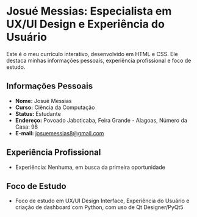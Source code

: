# Josué Messias: Especialista em UX/UI Design e Experiência do Usuário

Este é o meu currículo interativo, desenvolvido em HTML e CSS. Ele destaca minhas informações pessoais, experiência profissional e foco de estudo.

## Informações Pessoais
- **Nome:** Josué Messias
- **Curso:** Ciência da Computação
- **Status:** Estudante
- **Endereço:** Povoado Jaboticaba, Feira Grande - Alagoas, Número da Casa: 98
- **E-mail:** [josuemessias8@gmail.com](mailto:josuemessias8@gmail.com)

## Experiência Profissional
- Experiência: Nenhuma, em busca da primeira oportunidade

## Foco de Estudo
- Foco de estudo em UX/UI Design Interface, Experiência do Usuário e criação de dashboard com Python, com uso de Qt Designer/PyQt5
